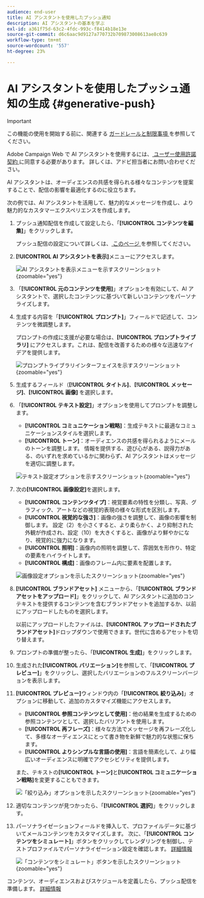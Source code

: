 ```yaml
---
audience: end-user
title: AI アシスタントを使用したプッシュ通知
description: AI アシスタントの基本を学ぶ
exl-id: a361f75d-63c2-4fdc-993c-f8414b18e13e
source-git-commit: d6c6aac9d9127a770732b709873008613ae8c639
workflow-type: tm+mt
source-wordcount: '557'
ht-degree: 23%

---
```


# AI アシスタントを使用したプッシュ通知の生成 {#generative-push}

>[!IMPORTANT]
>
>この機能の使用を開始する前に、関連する [ ガードレールと制限事項 ](generative-gs.md#generative-guardrails) を参照してください。
></br>
>
>Adobe Campaign Web で AI アシスタントを使用するには、[ ユーザー使用許諾契約 ](https://www.adobe.com/jp/legal/licenses-terms/adobe-dx-gen-ai-user-guidelines.html) に同意する必要があります。 詳しくは、アドビ担当者にお問い合わせください。

AI アシスタントは、オーディエンスの共感を得られる様々なコンテンツを提案することで、配信の影響を最適化するのに役立ちます。

次の例では、AI アシスタントを活用して、魅力的なメッセージを作成し、より魅力的なカスタマーエクスペリエンスを作成します。

1. プッシュ通知配信を作成して設定したら、「**[!UICONTROL コンテンツを編集]**」をクリックします。

   プッシュ配信の設定について詳しくは、[ このページ ](../push/create-push.md) を参照してください。

1. **[!UICONTROL AI アシスタントを表示]**&#x200B;メニューにアクセスします。

   ![AI アシスタントを表示メニューを示すスクリーンショット ](assets/push-genai-1.png){zoomable="yes"}

1. 「**[!UICONTROL 元のコンテンツを使用]**」オプションを有効にして、AI アシスタントで、選択したコンテンツに基づいて新しいコンテンツをパーソナライズします。

1. 生成する内容を「**[!UICONTROL プロンプト]**」フィールドで記述して、コンテンツを微調整します。

   プロンプトの作成に支援が必要な場合は、**[!UICONTROL プロンプトライブラリ]** にアクセスします。これは、配信を改善するための様々な迅速なアイデアを提供します。

   ![ プロンプトライブラリインターフェイスを示すスクリーンショット ](assets/push-genai-2.png){zoomable="yes"}

1. 生成するフィールド（**[!UICONTROL タイトル]**、**[!UICONTROL メッセージ]**、**[!UICONTROL 画像]** を選択します。

1. 「**[!UICONTROL テキスト設定]**」オプションを使用してプロンプトを調整します。

   * **[!UICONTROL コミュニケーション戦略]**：生成テキストに最適なコミュニケーションスタイルを選択します。
   * **[!UICONTROL トーン]**：オーディエンスの共感を得られるようにメールのトーンを調整します。 情報を提供する、遊び心がある、説得力がある、のいずれを求めているかに関わらず、AI アシスタントはメッセージを適切に調整します。

   ![ テキスト設定オプションを示すスクリーンショット ](assets/push-genai-3.png){zoomable="yes"}

1. 次の&#x200B;**[!UICONTROL 画像設定]**&#x200B;を選択します。

   * **[!UICONTROL コンテンツタイプ]**：視覚要素の特性を分類し、写真、グラフィック、アートなどの視覚的表現の様々な形式を区別します。
   * **[!UICONTROL 視覚的な強さ]**：画像の強さを調整して、画像の影響を制御します。 設定（2）を小さくすると、より柔らかく、より抑制された外観が作成され、設定（10）を大きくすると、画像がより鮮やかになり、視覚的に強力になります。
   * **[!UICONTROL 照明]**：画像内の照明を調整して、雰囲気を形作り、特定の要素をハイライトします。
   * **[!UICONTROL 構成]**：画像のフレーム内に要素を配置します。

   ![ 画像設定オプションを示したスクリーンショット ](assets/push-genai-4.png){zoomable="yes"}

1. **[!UICONTROL ブランドアセット]** メニューから、「**[!UICONTROL ブランドアセットをアップロード]**」をクリックして、AI アシスタントに追加のコンテキストを提供するコンテンツを含むブランドアセットを追加するか、以前にアップロードしたものを選択します。

   以前にアップロードしたファイルは、**[!UICONTROL アップロードされたブランドアセット]**&#x200B;ドロップダウンで使用できます。世代に含めるアセットを切り替えます。

1. プロンプトの準備が整ったら、「**[!UICONTROL 生成]**」をクリックします。

1. 生成された&#x200B;**[!UICONTROL バリエーション]**&#x200B;を参照して、「**[!UICONTROL プレビュー]**」をクリックし、選択したバリエーションのフルスクリーンバージョンを表示します。

1. **[!UICONTROL プレビュー]**&#x200B;ウィンドウ内の「**[!UICONTROL 絞り込み]**」オプションに移動して、追加のカスタマイズ機能にアクセスします。

   * **[!UICONTROL 参照コンテンツとして使用]**：他の結果を生成するための参照コンテンツとして、選択したバリアントを使用します。
   * **[!UICONTROL 再フレーズ]**：様々な方法でメッセージを再フレーズ化して、多様なオーディエンスにとって書き物を新鮮で魅力的な状態に保ちます。
   * **[!UICONTROL よりシンプルな言語の使用]**：言語を簡素化して、より幅広いオーディエンスに明確でアクセシビリティを提供します。

   また、テキストの&#x200B;**[!UICONTROL トーン]**&#x200B;と&#x200B;**[!UICONTROL コミュニケーション戦略]**&#x200B;を変更することもできます。

   ![ 「絞り込み」オプションを示したスクリーンショット ](assets/push-genai-5.png){zoomable="yes"}

1. 適切なコンテンツが見つかったら、「**[!UICONTROL 選択]**」をクリックします。

1. パーソナライゼーションフィールドを挿入して、プロファイルデータに基づいてメールコンテンツをカスタマイズします。 次に、「**[!UICONTROL コンテンツをシミュレート]**」ボタンをクリックしてレンダリングを制御し、テストプロファイルでパーソナライゼーション設定を確認します。 [詳細情報](../preview-test/preview-content.md)

   ![ 「コンテンツをシミュレート」ボタンを示したスクリーンショット ](assets/push-genai-6.png){zoomable="yes"}

コンテンツ、オーディエンスおよびスケジュールを定義したら、プッシュ配信を準備します。 [詳細情報](../monitor/prepare-send.md)